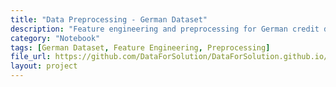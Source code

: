 ```yaml
---
title: "Data Preprocessing - German Dataset"
description: "Feature engineering and preprocessing for German credit dataset."
category: "Notebook"
tags: [German Dataset, Feature Engineering, Preprocessing]
file_url: https://github.com/DataForSolution/DataForSolution.github.io/blob/main/projects/demo_optim_data_preproc_german.ipynb
layout: project
---
```

